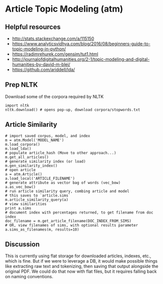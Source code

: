 # Article Topic Modeling (atm)

## Helpful resources
  * http://stats.stackexchange.com/a/115150
  * https://www.analyticsvidhya.com/blog/2016/08/beginners-guide-to-topic-modeling-in-python/
  * https://radimrehurek.com/gensim/tut1.html
  * http://journalofdigitalhumanities.org/2-1/topic-modeling-and-digital-humanities-by-david-m-blei/
  * https://github.com/ariddell/lda/

## Prep NLTK

Download some of the corpora required by NLTK

```
import nltk
nltk.download() # opens pop-up, download corpora/stopwords.txt
```

## Article Similarity 
```
# import saved corpus, model, and index
m = atm.Model('MODEL_NAME')
m.load_corpora()
m.load_lda()
# populate article_hash (Move to other approach...)
m.get_all_articles()
# generate similarity index (or load)
m.gen_similarity_index()
# open article
a = atm.Article()
a.load_local('ARTICLE_FILENAME')
# generate attribute as vector bag of words (vec_bow)
a.as_vec_bow()
# run article similarity query, combing article and model
# this saves to `article.sims`
m.article_similarity_query(a)
# view similarities
print a.sims
# document index with percentages returned, to get filename from doc index
doc_filename = m.get_article_filename(DOC_INDEX_FROM_SIMS)
# OR, view filenames of sims, with optional results parameter
a.sims_as_filenames(m, results=10)

```

## Discussion

This is currently using flat storage for downloaded articles, indexes, etc., which is fine.  But if we were to leverage a DB, it would make possible things like extracting raw text and tokenizing, then saving that output alongside the original PDF.  We could do that now with flat files, but it requires falling back on naming conventions.
